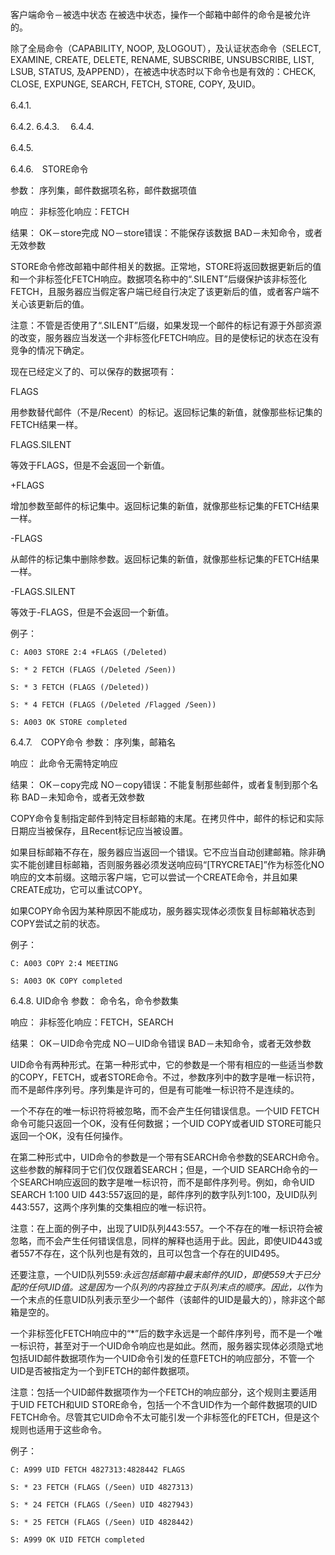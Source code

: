 客户端命令－被选中状态
在被选中状态，操作一个邮箱中邮件的命令是被允许的。

除了全局命令（CAPABILITY, NOOP, 及LOGOUT），及认证状态命令（SELECT, EXAMINE, CREATE, DELETE, RENAME, SUBSCRIBE, UNSUBSCRIBE, LIST, LSUB, STATUS, 及APPEND），在被选中状态时以下命令也是有效的：CHECK, CLOSE, EXPUNGE, SEARCH, FETCH, STORE, COPY, 及UID。

6.4.1.　

6.4.2. 
6.4.3.　
6.4.4.　

6.4.5.　


6.4.6.　STORE命令

参数：
序列集，邮件数据项名称，邮件数据项值

响应：
非标签化响应：FETCH

结果：
OK－store完成
NO－store错误：不能保存该数据
BAD－未知命令，或者无效参数

STORE命令修改邮箱中邮件相关的数据。正常地，STORE将返回数据更新后的值和一个非标签化FETCH响应。数据项名称中的“.SILENT”后缀保护该非标签化FETCH，且服务器应当假定客户端已经自行决定了该更新后的值，或者客户端不关心该更新后的值。

注意：不管是否使用了“.SILENT”后缀，如果发现一个邮件的标记有源于外部资源的改变，服务器应当发送一个非标签化FETCH响应。目的是使标记的状态在没有竞争的情况下确定。

现在已经定义了的、可以保存的数据项有：


FLAGS <flag list>

用参数替代邮件（不是/Recent）的标记。返回标记集的新值，就像那些标记集的FETCH结果一样。

FLAGS.SILENT <flag list>

等效于FLAGS，但是不会返回一个新值。


+FLAGS <flag list>

增加参数至邮件的标记集中。返回标记集的新值，就像那些标记集的FETCH结果一样。

-FLAGS <flag list>

从邮件的标记集中删除参数。返回标记集的新值，就像那些标记集的FETCH结果一样。

-FLAGS.SILENT <flag list>

等效于-FLAGS，但是不会返回一个新值。

例子：

```
C: A003 STORE 2:4 +FLAGS (/Deleted)

S: * 2 FETCH (FLAGS (/Deleted /Seen))

S: * 3 FETCH (FLAGS (/Deleted))

S: * 4 FETCH (FLAGS (/Deleted /Flagged /Seen))

S: A003 OK STORE completed
```

6.4.7.　COPY命令
参数：
序列集，邮箱名

响应：
此命令无需特定响应

结果：
OK－copy完成
NO－copy错误：不能复制那些邮件，或者复制到那个名称
BAD－未知命令，或者无效参数

COPY命令复制指定邮件到特定目标邮箱的末尾。在拷贝件中，邮件的标记和实际日期应当被保存，且Recent标记应当被设置。

如果目标邮箱不存在，服务器应当返回一个错误。它不应当自动创建邮箱。除非确实不能创建目标邮箱，否则服务器必须发送响应码“[TRYCRETAE]”作为标签化NO响应的文本前缀。这暗示客户端，它可以尝试一个CREATE命令，并且如果CREATE成功，它可以重试COPY。

如果COPY命令因为某种原因不能成功，服务器实现体必须恢复目标邮箱状态到COPY尝试之前的状态。

例子：
```
C: A003 COPY 2:4 MEETING

S: A003 OK COPY completed
```

6.4.8. UID命令
参数：
命令名，命令参数集

响应：
非标签化响应：FETCH，SEARCH

结果：
OK－UID命令完成
NO－UID命令错误
BAD－未知命令，或者无效参数

UID命令有两种形式。在第一种形式中，它的参数是一个带有相应的一些适当参数的COPY，FETCH，或者STORE命令。不过，参数序列中的数字是唯一标识符，而不是邮件序列号。序列集是许可的，但是有可能唯一标识符不是连续的。

一个不存在的唯一标识符将被忽略，而不会产生任何错误信息。一个UID FETCH命令可能只返回一个OK，没有任何数据；一个UID COPY或者UID STORE可能只返回一个OK，没有任何操作。

在第二种形式中，UID命令的参数是一个带有SEARCH命令参数的SEARCH命令。这些参数的解释同于它们仅仅跟着SEARCH；但是，一个UID SEARCH命令的一个SEARCH响应返回的数字是唯一标识符，而不是邮件序列号。例如，命令UID SEARCH 1:100 UID 443:557返回的是，邮件序列的数字队列1:100，及UID队列443:557，这两个序列集的交集相应的唯一标识符。

注意：在上面的例子中，出现了UID队列443:557。一个不存在的唯一标识符会被忽略，而不会产生任何错误信息，同样的解释也适用于此。因此，即使UID443或者557不存在，这个队列也是有效的，且可以包含一个存在的UID495。

还要注意，一个UID队列559:*永远包括邮箱中最末邮件的UID，即使559大于已分配的任何UID值。这是因为一个队列的内容独立于队列末点的顺序。因此，以*作为一个末点的任意UID队列表示至少一个邮件（该邮件的UID是最大的），除非这个邮箱是空的。

一个非标签化FETCH响应中的“*”后的数字永远是一个邮件序列号，而不是一个唯一标识符，甚至对于一个UID命令响应也是如此。然而，服务器实现体必须隐式地包括UID邮件数据项作为一个UID命令引发的任意FETCH的响应部分，不管一个UID是否被指定为一个到FETCH的邮件数据项。

注意：包括一个UID邮件数据项作为一个FETCH的响应部分，这个规则主要适用于UID FETCH和UID STORE命令，包括一个不含UID作为一个邮件数据项的UID FETCH命令。尽管其它UID命令不太可能引发一个非标签化的FETCH，但是这个规则也适用于这些命令。

例子：

```
C: A999 UID FETCH 4827313:4828442 FLAGS

S: * 23 FETCH (FLAGS (/Seen) UID 4827313)

S: * 24 FETCH (FLAGS (/Seen) UID 4827943)

S: * 25 FETCH (FLAGS (/Seen) UID 4828442)

S: A999 OK UID FETCH completed
```